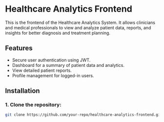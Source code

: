 # Healthcare Analytics Frontend

This is the frontend of the Healthcare Analytics System. It allows clinicians and medical professionals to view and analyze patient data, reports, and insights for better diagnosis and treatment planning.

## Features
- Secure user authentication using JWT.
- Dashboard for a summary of patient data and analytics.
- View detailed patient reports.
- Profile management for logged-in users.

## Installation

### 1. Clone the repository:
```bash
git clone https://github.com/your-repo/healthcare-analytics-frontend.git
